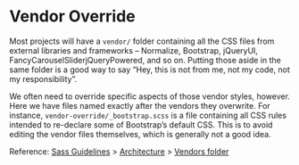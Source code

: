 # Vendor Override

Most projects will have a `vendor/` folder containing all the CSS files from external libraries and frameworks – Normalize, Bootstrap, jQueryUI, FancyCarouselSliderjQueryPowered, and so on. Putting those aside in the same folder is a good way to say “Hey, this is not from me, not my code, not my responsibility”.

We often need to override specific aspects of those vendor styles, however. Here we have files named exactly after the vendors they overwrite. For instance, `vendor-override/_bootstrap.scss` is a file containing all CSS rules intended to re-declare some of Bootstrap’s default CSS. This is to avoid editing the vendor files themselves, which is generally not a good idea.

Reference: [Sass Guidelines](http://sass-guidelin.es/) > [Architecture](http://sass-guidelin.es/#architecture) > [Vendors folder](http://sass-guidelin.es/#vendors-folder)

